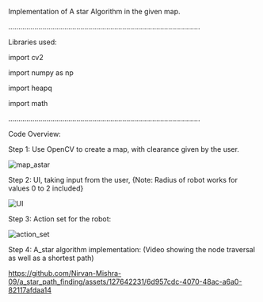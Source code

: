 Implementation of A star Algorithm in the given map.

................................................................................................

Libraries used:

import cv2

import numpy as np

import heapq

import math

................................................................................................

Code Overview:

Step 1: Use OpenCV to create a map, with clearance given by the user.


![map_astar](https://github.com/Nirvan-Mishra-09/a_star_path_finding/assets/127642231/52a23b13-463b-451f-b92c-8d0b3c41b665)


Step 2: UI, taking input from the user, {Note: Radius of robot works for values 0 to 2 included}

![UI](https://github.com/Nirvan-Mishra-09/a_star_path_finding/assets/127642231/371809ae-af76-4c0c-8b60-196bd7cd211d)


Step 3: Action set for the robot:

![action_set](https://github.com/Nirvan-Mishra-09/a_star_path_finding/assets/127642231/0d28c1b5-6bb3-4d2d-8283-862a492530dd)


Step 4: A_star algorithm implementation: (Video showing the node traversal as well as a shortest path)


https://github.com/Nirvan-Mishra-09/a_star_path_finding/assets/127642231/6d957cdc-4070-48ac-a6a0-82117afdaa14










